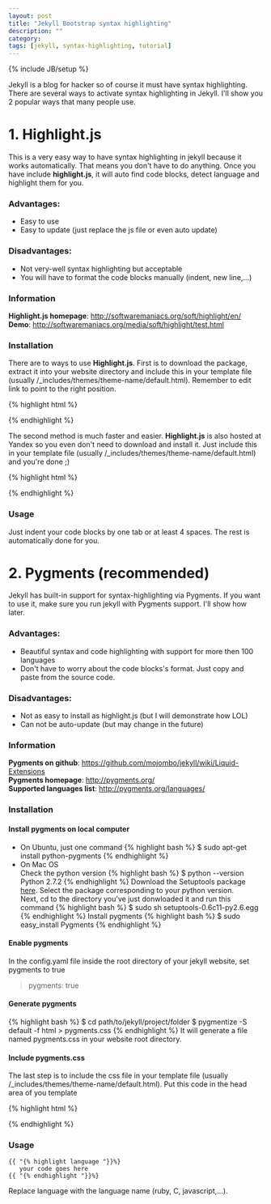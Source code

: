 ```yaml
---
layout: post
title: "Jekyll Bootstrap syntax highlighting"
description: ""
category: 
tags: [jekyll, syntax-highlighting, tutorial]
---
```

{% include JB/setup %}

Jekyll is a blog for hacker so of course it must have syntax highlighting. There are several ways to activate syntax highlighting in Jekyll. I'll show you 2 popular ways that many people use.

# 1. Highlight.js

This is a very easy way to have syntax highlighting in jekyll because it works automatically. That means you don't have to do anything. Once you have include **highlight.js**, it will auto find code blocks, detect language and highlight them for you.

### Advantages:

* Easy to use  
* Easy to update (just replace the js file or even auto update)

### Disadvantages:

* Not very-well syntax highlighting but acceptable
* You will have to format the code blocks manually (indent, new line,...)

### Information

**Highlight.js homepage**: <http://softwaremaniacs.org/soft/highlight/en/>  
**Demo**: <http://softwaremaniacs.org/media/soft/highlight/test.html>

### Installation

There are to ways to use **Highlight.js**. First is to download the package, extract it into your website directory and include this in your template file (usually /_includes/themes/theme-name/default.html). Remember to edit link to point to the right position.

{% highlight html %}
<link rel="stylesheet" href="styles/default.css">
<script src="highlight.pack.js"></script>
<script>hljs.initHighlightingOnLoad();</script>
{% endhighlight %}

The second method is much faster and easier. **Highlight.js** is also hosted at Yandex so you even don't need to download and install it. Just include this in your template file (usually /_includes/themes/theme-name/default.html) and you're done ;)

{% highlight html %}
<link rel="stylesheet" href="http://yandex.st/highlightjs/7.3/styles/default.min.css">
<script src="http://yandex.st/highlightjs/7.3/highlight.min.js"></script>
<script>hljs.initHighlightingOnLoad();</script>
{% endhighlight %}

### Usage

Just indent your code blocks by one tab or at least 4 spaces. The rest is automatically done for you.

# 2. Pygments (recommended)

Jekyll has built-in support for syntax-highlighting via Pygments. If you want to use it, make sure you run jekyll with Pygments support. I'll show how later.

### Advantages:

* Beautiful syntax and code highlighting with support for more then 100 languages
* Don't have to worry about the code blocks's format. Just copy and paste from the source code.

### Disadvantages:

* Not as easy to install as highlight.js (but I will demonstrate how LOL)
* Can not be auto-update (but may change in the future)

### Information

**Pygments on github**: <https://github.com/mojombo/jekyll/wiki/Liquid-Extensions>  
**Pygments homepage**: <http://pygments.org/>  
**Supported languages list**: <http://pygments.org/languages/>

### Installation

#### Install pygments on local computer

* On Ubuntu, just one command
{% highlight bash %}
$ sudo apt-get install python-pygments
{% endhighlight %}
* On Mac OS  
Check the python version
{% highlight bash %}
$ python --version  
Python 2.7.2
{% endhighlight %}
Download the Setuptools package [here](http://pypi.python.org/pypi/setuptools#files). Select the package corresponding to your python version.  
Next, cd to the directory you've just donwloaded it and run this command
{% highlight bash %}
$ sudo sh setuptools-0.6c11-py2.6.egg
{% endhighlight %}
Install pygments
{% highlight bash %}
$ sudo easy_install Pygments
{% endhighlight %}

#### Enable pygments

In the config.yaml file inside the root directory of your jekyll website, set pygments to true

> pygments: true

#### Generate pygments

{% highlight bash %}
$ cd path/to/jekyll/project/folder
$ pygmentize -S default -f html > pygments.css
{% endhighlight %}
It will generate a file named pygments.css in your website root directory.

#### Include pygments.css

The last step is to include the css file in your template file (usually /_includes/themes/theme-name/default.html). Put this code in the head area of you template

{% highlight html %}
<link rel="stylesheet" href="/pygments.css">
{% endhighlight %}

### Usage

    {{ "{% highlight language "}}%}  
	   your code goes here  
	{{ "{% endhighlight "}}%}

Replace language with the language name (ruby, C, javascript,...).